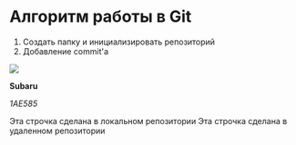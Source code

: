 # Алгоритм работы в Git

1) Создать папку и инициализировать репозиторий
2) Добавление commit'a

<img src = "https://klike.net/uploads/posts/2022-09/1663046640_j-34.jpg">

**Subaru**

*1AE585*

Эта строчка сделана в локальном репозитории
Эта строчка сделана в удаленном репозитории
